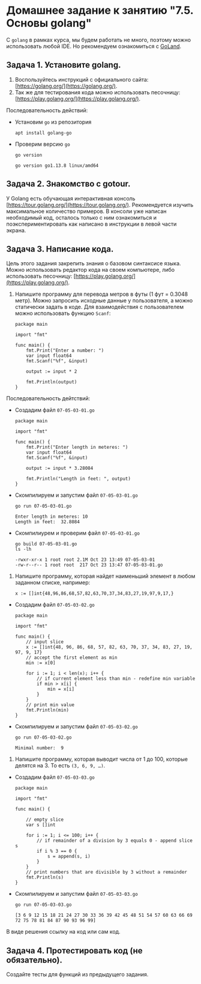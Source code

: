 # Домашнее задание к занятию "7.5. Основы golang"

С `golang` в рамках курса, мы будем работать не много, поэтому можно использовать любой IDE. 
Но рекомендуем ознакомиться с [GoLand](https://www.jetbrains.com/ru-ru/go/).  

## Задача 1. Установите golang.
1. Воспользуйтесь инструкций с официального сайта: [https://golang.org/](https://golang.org/).
2. Так же для тестирования кода можно использовать песочницу: [https://play.golang.org/](https://play.golang.org/).

Последовательность действий:
- Установим `go` из репозитория
    ```
    apt install golang-go 
    ```
- Проверим версию `go`
    ```
    go version
    ```
    ```
    go version go1.13.8 linux/amd64
    ```

## Задача 2. Знакомство с gotour.
У Golang есть обучающая интерактивная консоль [https://tour.golang.org/](https://tour.golang.org/). 
Рекомендуется изучить максимальное количество примеров. В консоли уже написан необходимый код, 
осталось только с ним ознакомиться и поэкспериментировать как написано в инструкции в левой части экрана.  

## Задача 3. Написание кода. 
Цель этого задания закрепить знания о базовом синтаксисе языка. Можно использовать редактор кода 
на своем компьютере, либо использовать песочницу: [https://play.golang.org/](https://play.golang.org/).

1. Напишите программу для перевода метров в футы (1 фут = 0.3048 метр). Можно запросить исходные данные 
у пользователя, а можно статически задать в коде.
    Для взаимодействия с пользователем можно использовать функцию `Scanf`:
    ```
    package main

    import "fmt"

    func main() {
        fmt.Print("Enter a number: ")
        var input float64
        fmt.Scanf("%f", &input)

        output := input * 2

        fmt.Println(output)    
    }
    ```

Последовательность дейтствий:
- Создадим файл `07-05-03-01.go`
    ```
    package main

    import "fmt"

    func main() {
        fmt.Print("Enter length in meteres: ")
        var input float64
        fmt.Scanf("%f", &input)

        output := input * 3.28084

        fmt.Println("Length in feet: ", output)    
    }
    ```
- Скомпилируем и запустим файл `07-05-03-01.go`
    ```
    go run 07-05-03-01.go
    ```
    ```
    Enter length in meteres: 10
    Length in feet:  32.8084
    ```
- Cкомпилиурем и проверим файл `07-05-03-01.go`
    ```
    go build 07-05-03-01.go
    ls -lh
    ```
    ```
    -rwxr-xr-x 1 root root 2.1M Oct 23 13:49 07-05-03-01
    -rw-r--r-- 1 root root  217 Oct 23 13:47 07-05-03-01.go
    ```
 
1. Напишите программу, которая найдет наименьший элемент в любом заданном списке, например:
    ```
    x := []int{48,96,86,68,57,82,63,70,37,34,83,27,19,97,9,17,}
    ```
- Создадим файл `07-05-03-02.go`
    ```
    package main

    import "fmt"

    func main() {
        // input slice
        x := []int{48, 96, 86, 68, 57, 82, 63, 70, 37, 34, 83, 27, 19, 97, 9, 17}
        // accept the first element as min
        min := x[0]

        for i := 1; i < len(x); i++ {
            // if current element less than min - redefine min variable
            if min > x[i] {
                min = x[i]
            }
        }
        // print min value
        fmt.Println(min)
    }
    ```
- Скомпилируем и запустим файл `07-05-03-02.go`
    ```
    go run 07-05-03-02.go
    ```
    ```
    Minimal number:  9
    ```

    
1. Напишите программу, которая выводит числа от 1 до 100, которые делятся на 3. То есть `(3, 6, 9, …)`.
- Создадим файл `07-05-03-03.go`
    ```
    package main

    import "fmt"

    func main() {

        // empty slice
        var s []int

        for i := 1; i <= 100; i++ {
            // if remainder of a division by 3 equals 0 - append slice s
            if i % 3 == 0 {
                s = append(s, i)
            }		
        }
        // print numbers that are divisible by 3 without a remainder
        fmt.Println(s)
    }
    ```
- Скомпилируем и запустим файл `07-05-03-03.go`
    ```
    go run 07-05-03-03.go
    ```
    ```
    [3 6 9 12 15 18 21 24 27 30 33 36 39 42 45 48 51 54 57 60 63 66 69 72 75 78 81 84 87 90 93 96 99]
    ```

В виде решения ссылку на код или сам код. 

## Задача 4. Протестировать код (не обязательно).

Создайте тесты для функций из предыдущего задания. 
